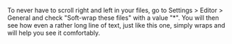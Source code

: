 <!-- START doctoc generated TOC please keep comment here to allow auto update -->
<!-- DON'T EDIT THIS SECTION, INSTEAD RE-RUN doctoc TO UPDATE -->



<!-- END doctoc generated TOC please keep comment here to allow auto update -->

To never have to scroll right and left in your files, go to Settings > Editor > General and check "Soft-wrap these files" with a value "*". You will then see how even a rather long line of text, just like this one, simply wraps and will help you see it comfortably.
